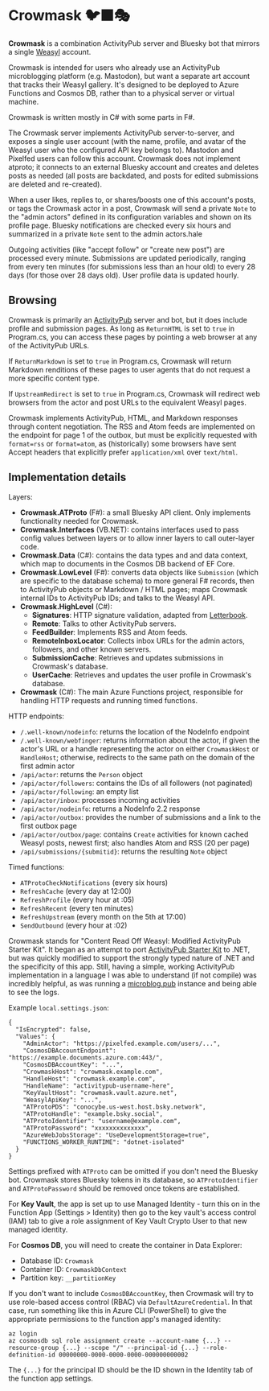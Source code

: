 ﻿# Crowmask 🐦‍⬛🎭

**Crowmask** is a combination ActivityPub server and Bluesky bot that mirrors
a single [Weasyl](https://www.weasyl.com/) account.

Crowmask is intended for users who already use an ActivityPub microblogging
platform (e.g. Mastodon), but want a separate art account that tracks their
Weasyl gallery. It's designed to be deployed to Azure Functions and Cosmos DB,
rather than to a physical server or virtual machine.

Crowmask is written mostly in C# with some parts in F#.

The Crowmask server implements ActivityPub server-to-server, and exposes a
single user account (with the name, profile, and avatar of the Weasyl user who
the configured API key belongs to). Mastodon and Pixelfed users can follow
this account. Crowmask does not implement atproto; it connects to an external
Bluesky account and creates and deletes posts as needed (all posts are
backdated, and posts for edited submissions are deleted and re-created).

When a user likes, replies to, or shares/boosts one of this account's posts,
or tags the Crowmask actor in a post, Crowmask will send a private `Note` to
the "admin actors" defined in its configuration variables and shown on its
profile page. Bluesky notifications are checked every six hours and summarized
in a private `Note` sent to the admin actors.hale 

Outgoing activities (like "accept follow" or "create new post") are processed
every minute. Submissions are updated periodically, ranging from every ten
minutes (for submissions less than an hour old) to every 28 days (for those
over 28 days old). User profile data is updated hourly.

## Browsing

Crowmask is primarily an [ActivityPub](https://www.w3.org/TR/activitypub/)
server and bot, but it does include profile and submission pages. As long as
`ReturnHTML` is set to `true` in Program.cs, you can access these pages by
pointing a web browser at any of the ActivityPub URLs.

If `ReturnMarkdown` is set to `true` in Program.cs, Crowmask will return
Markdown renditions of these pages to user agents that do not request a more
specific content type.

If `UpstreamRedirect` is set to `true` in Program.cs, Crowmask will redirect
web browsers from the actor and post URLs to the equivalent Weasyl pages.

Crowmask implements ActivityPub, HTML, and Markdown responses through content
negotiation. The RSS and Atom feeds are implemented on the endpoint for page 1
of the outbox, but must be explicitly requested with `format=rss` or
`format=atom`, as (historically) some browsers have sent Accept headers that
explicitly prefer `application/xml` over `text/html`.

## Implementation details

Layers:

* **Crowmask.ATProto** (F#): a small Bluesky API client. Only implements
  functionality needed for Crowmask.
* **Crowmask.Interfaces** (VB.NET): contains interfaces used to pass config
  values between layers or to allow inner layers to call outer-layer code.
* **Crowmask.Data** (C#): contains the data types and and data context, which
  map to documents in the Cosmos DB backend of EF Core.
* **Crowmask.LowLevel** (F#): converts data objects like `Submission` (which
  are specific to the database schema) to more general F# records, then to
  ActivityPub objects or Markdown / HTML pages; maps Crowmask internal IDs to
  ActivityPub IDs; and talks to the Weasyl API.
* **Crowmask.HighLevel** (C#):
    * **Signatures**: HTTP signature validation, adapted from
      [Letterbook](https://github.com/Letterbook/Letterbook).
    * **Remote**: Talks to other ActivityPub servers.
    * **FeedBuilder**: Implements RSS and Atom feeds.
    * **RemoteInboxLocator**: Collects inbox URLs for the admin actors, followers, and other known servers.
    * **SubmissionCache**: Retrieves and updates submissions in Crowmask's database.
    * **UserCache**: Retrieves and updates the user profile in Crowmask's database.
* **Crowmask** (C#): The main Azure Functions project, responsible for
  handling HTTP requests and running timed functions.

HTTP endpoints:

* `/.well-known/nodeinfo`: returns the location of the NodeInfo endpoint
* `/.well-known/webfinger`: returns information about the actor, if given the actor's URL or a handle representing the actor on either `CrowmaskHost` or `HandleHost`; otherwise, redirects to the same path on the domain of the first admin actor
* `/api/actor`: returns the `Person` object
* `/api/actor/followers`: contains the IDs of all followers (not paginated)
* `/api/actor/following`: an empty list
* `/api/actor/inbox`: processes incoming activities
* `/api/actor/nodeinfo`: returns a NodeInfo 2.2 response
* `/api/actor/outbox`: provides the number of submissions and a link to the first outbox page
* `/api/actor/outbox/page`: contains `Create` activities for known cached Weasyl posts, newest first; also handles Atom and RSS (20 per page)
* `/api/submissions/{submitid}`: returns the resulting `Note` object

Timed functions:

* `ATProtoCheckNotifications` (every six hours)
* `RefreshCache` (every day at 12:00)
* `RefreshProfile` (every hour at :05)
* `RefreshRecent` (every ten minutes)
* `RefreshUpstream` (every month on the 5th at 17:00)
* `SendOutbound` (every hour at :02)

Crowmask stands for "Content Read Off Weasyl: Modified ActivityPub Starter Kit". It began as an attempt
to port [ActivityPub Starter Kit](https://github.com/jakelazaroff/activitypub-starter-kit) to .NET, but
was quickly modified to support the strongly typed nature of .NET and the specificity of this app.
Still, having a simple, working ActivityPub implementation in a language I was able to understand (if
not compile) was incredibly helpful, as was running a [microblog.pub](`https://docs.microblog.pub/`)
instance and being able to see the logs.

Example `local.settings.json`:

    {
      "IsEncrypted": false,
      "Values": {
        "AdminActor": "https://pixelfed.example.com/users/...",
        "CosmosDBAccountEndpoint": "https://example.documents.azure.com:443/",
        "CosmosDBAccountKey": "...",
        "CrowmaskHost": "crowmask.example.com",
        "HandleHost": "crowmask.example.com",
        "HandleName": "activitypub-username-here",
        "KeyVaultHost": "crowmask.vault.azure.net",
        "WeasylApiKey": "...",
        "ATProtoPDS": "conocybe.us-west.host.bsky.network",
        "ATProtoHandle": "example.bsky.social",
        "ATProtoIdentifier": "username@example.com",
        "ATProtoPassword": "xxxxxxxxxxxxxx",
        "AzureWebJobsStorage": "UseDevelopmentStorage=true",
        "FUNCTIONS_WORKER_RUNTIME": "dotnet-isolated"
      }
    }

Settings prefixed with `ATProto` can be omitted if you don't need the Bluesky
bot. Crowmask stores Bluesky tokens in its database, so `ATProtoIdentifier`
and `ATProtoPassword` should be removed once tokens are established.

For **Key Vault**, the app is set up to use Managed Identity - turn this on in
the Function App (Settings > Identity) then go to the key vault's access
control (IAM) tab to give a role assignment of Key Vault Crypto User to that
new managed identity.

For **Cosmos DB**, you will need to create the container in Data Explorer:

* Database ID: `Crowmask`
* Container ID: `CrowmaskDbContext`
* Partition key: `__partitionKey`

If you don't want to include `CosmosDBAccountKey`, then Crowmask will try to
use role-based access control (RBAC) via `DefaultAzureCredential`. In that
case, run something like this in Azure CLI (PowerShell) to give the
appropriate permissions to the function app's managed identity:

    az login
    az cosmosdb sql role assignment create --account-name {...} --resource-group {...} --scope "/" --principal-id {...} --role-definition-id 00000000-0000-0000-0000-000000000002

The `{...}` for the principal ID should be the ID shown in the Identity tab of
the function app settings.
